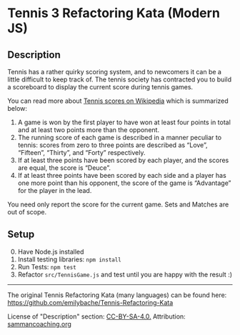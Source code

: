 # Tennis 3 Refactoring Kata (Modern JS)

## Description

Tennis has a rather quirky scoring system, and to newcomers it can be a little difficult to keep track of. The tennis society has contracted you to build a scoreboard to display the current score during tennis games.

You can read more about [Tennis scores on Wikipedia](https://en.wikipedia.org/wiki/Tennis#Scoring) which is summarized below:

1. A game is won by the first player to have won at least four points in total and at least two points more than the opponent.
1. The running score of each game is described in a manner peculiar to tennis: scores from zero to three points are described as “Love”, “Fifteen”, “Thirty”, and “Forty” respectively.
1. If at least three points have been scored by each player, and the scores are equal, the score is “Deuce”.
1. If at least three points have been scored by each side and a player has one more point than his opponent, the score of the game is “Advantage” for the player in the lead.

You need only report the score for the current game. Sets and Matches are out of scope.

## Setup

0. Have Node.js installed
1. Install testing libraries: `npm install`
2. Run Tests: `npm test`
3. Refactor `src/TennisGame.js` and test until you are happy with the result :)

-----
The original Tennis Refactoring Kata (many languages) can be found here: https://github.com/emilybache/Tennis-Refactoring-Kata

License of "Description" section: [CC-BY-SA-4.0.](https://sammancoaching.org/LICENSE.html) Attribution: [sammancoaching.org](https://sammancoaching.org)
